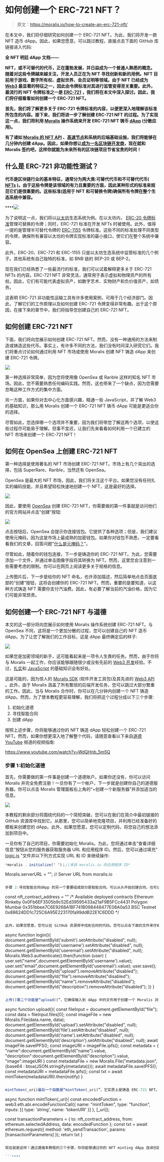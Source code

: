 # 如何创建一个 ERC-721 NFT？

> 原文：<https://moralis.io/how-to-create-an-erc-721-nft/>

在本文中，我们将仔细研究如何创建一个 ERC-721 NFT。为此，我们将开发一款 NFT 造币 dApp。因此，如果您愿意，可以跳过教程，直接点击下面的 GitHub 库链接进入代码:

**全 NFT 明廷 dApp 文档——**[](https://github.com/DanielMoralisSamples/19_MINTNFT)

****NFT，或不可替代的代币，正在蓬勃发展，并日益成为一个普通人熟悉的概念。随着对这些令牌越来越关注，开发人员正在为 NFT 寻找创新和新的用例。NFT 目前用于游戏、数字所有权、虚拟世界、会员证明等领域。由于 NFT 已经成为 [Web3](https://moralis.io/the-ultimate-guide-to-web3-what-is-web3/) 最显著的特征之一，因此由令牌标准对其进行监管变得至关重要。此外，最流行的 NFT 令牌标准之一是 [ERC-721](https://moralis.io/erc-721-token-standard-how-to-transfer-erc721-tokens/) ，我们将在本文中深入探讨。因此，我们将仔细看看如何创建一个 ERC-721 NFT。****

****首先，我们将了解更多关于 ERC-721 令牌标准的内容，以便更深入地理解该标准所包含的内容。接下来，我们将进一步了解创建 ERC-721 NFT 的过程。为了实现这一点，我们将利用 [Moralis](https://moralis.io/) 操作系统来开发 ERC-721 NFT 铸币 [dApp](https://moralis.io/decentralized-applications-explained-what-are-dapps/) (分散应用)。****

****有了诸如 [Moralis 的 NFT API](https://moralis.io/ultimate-nft-api-exploring-moralis-nft-api/) 、[高速节点](https://moralis.io/speedy-nodes/)和系统的后端基础设施，我们将能够在几分钟内创建 dApp。因此，如果你想让[成为一名区块链开发商](https://moralis.io/how-to-become-a-blockchain-developer/)，现在就和 Moralis 签约吧，这样你就能为未来所有的区块链项目节省宝贵的时间！****

## ****什么是 ERC-721 非功能性测试？****

****代币是区块链行业的基本特征，通常分为两大类:可替代代币和不可替代代币( [NFTs](https://moralis.io/non-fungible-tokens-explained-what-are-nfts/) )。由于这些令牌是该领域的有力且重要的方面，因此某种形式的标准来规范它们是很重要的。这些标准(适用于 NFT 和可替换令牌)确保所有令牌在整个生态系统中兼容。****

****![](img/6079a9b6ad13f761a4576aef8a9db8ca.png)

为了说明这一点，我们将以[以太坊](https://moralis.io/full-guide-what-is-ethereum/)生态系统为例。在以太坊内， [ERC-20 令牌标准](https://moralis.io/erc20-exploring-the-erc-20-token-standard/)管理可替换的令牌；同时，ERC-721 标准在开发 NFTs 时被使用。此外，值得一提的是管理半可替代令牌的 [ERC-1155](https://moralis.io/erc1155-exploring-the-erc-1155-token-standard/) 令牌标准。这些不同的标准处理不同类型的令牌，确保所有兼容以太坊的令牌实现标准的最小接口，使它们在整个系统中兼容。

此外，ERC-20、ERC-721 和 ERC-1155 只是以太坊生态系统中监管标准的几个例子。其他系统有自己独特的标准，如 BNB 链的 BEP-20 或 BEP-2。

现在我们已经熟悉了一些最流行的标准，我们可以试着解释更多关于 ERC-721 NFTs 的内容。ERC-721 NFT 非常灵活，通常用于表示虚拟和物理资产的所有权。因此，它们有可能代表虚拟资产，如数字艺术、实物财产和负价值资产，如债务。

这表明 ERC-721 非功能性运输工具有许多使用案例，可用于几个经济部门。因此，了解它们的工作原理以及如何创建 ERC-721 令牌变得非常有趣。出于这个原因，在接下来的章节中，我们将指导您创建自己的 ERC-721 NFT。

## 如何创建 ERC-721 NFT

下面，我们将向您展示如何创建 ERC-721 NFT。然而，没有一种通用的方法来制造或铸造这些代币。事实上，有许多不同的方法，我们没有时间深入研究它们。我们将重点讨论如何通过利用 NFT 市场或使用 Moralis 创建 NFT 铸造 dApp 来创建 ERC-721 令牌。

![](img/17bb270569c50a002dc4d4e977c76940.png)

第一种选择非常简单，因为您将使用像 OpenSea 或 Rarible 这样的知名 NFT 市场。因此，您不需要熟悉任何编码实践。然而，这也带来了一个缺点，因为您需要忽略这种工作方式的集中方面。

另一方面，如果你对去中心化方面感兴趣，精通一些 JavaScript，并了解 Web3 的基础知识，那么用 Moralis 创建一个 ERC-721 NFT 铸币 dApp 可能是更适合你的选择。

尽管如此，您选择哪一个选项并不重要，因为我们将带您了解这两个选项，以使这些过程尽可能易于理解。但事不宜迟，让我们先来看看如何利用一个已建立的 NFT 市场来创建一个 ERC-721 NFT！

## 如何在 OpenSea 上创建 ERC-721 NFT

第一种选择是使用著名的 NFT 市场创建 ERC-721 NFT。市场上有几个突出的选择，包括 SuperRare、Rarible，当然还有 OpenSea。

OpenSea 是最大的 NFT 市场，因此，我们将关注这个平台。如果您没有任何扎实的编码技能，并且希望轻松快速地创建一个 NFT，这是最好的选择。

![](img/b77911ca40da08dae40b96bd3473dc1d.png)

因此，要使用 [OpenSea](https://opensea.io/) 创建 ERC-721 NFT，你需要做的第一件事就是访问他们的官方网站并点击“创建”按钮:

![](img/ff3fd03b7f1124a2ef569619387ff07c.png)

点击按钮后，OpenSea 会提示你连接钱包。它提供了各种选项；但是，我们建议使用元掩码，因为这是市场上最成熟的加密钱包。如果你对钱包不熟悉，一定要看看我们的文章，回答问题"[什么是元掩码？](https://moralis.io/metamask-explained-what-is-metamask/)”。

尽管如此，随着你的钱包连接，下一步是铸造你的 ERC-721 NFT。为此，您需要添加一个文件，并通过单击图像字段将其转换为 NFT。然而，这里您会注意到一些需要考虑的限制。你可以在网页上阅读更多关于规格的信息。

上传图片后，下一步是给你的 NFT 命名，也许添加描述，然后简单地点击页面底部的“创建”按钮，这将会创建你的 ERC-721 NFT。然而，重要的是要知道，以这种方式铸造 NFT 需要你支付汽油费。因此，有必要了解当前的汽油价格，因为它们可能非常昂贵。

## 如何创建一个 ERC-721 NFT 与道德

本文的这一部分将向您展示如何使用 Moralis 操作系统创建 ERC-721 NFT。与 OpenSea 不同，这将是一个更加分散的过程，您可以创建自己的 NFT 造币 dApp。为了让您了解我们的工作目标，这是 dApp 最终确定后的样子:

![](img/399558bfe511b94575564c67c2997f4d.png)

如果您是加密领域的新手，这可能看起来是一项令人生畏的任务。然而，由于你将与 Moralis 一起工作，你应该能够跟随很少或没有先前的 [Web3 开发](https://moralis.io/how-to-build-decentralized-apps-dapps-quickly-and-easily/)经验。不过，[扎实](https://moralis.io/solidity-explained-what-is-solidity/)和 [JavaScript](https://moralis.io/javascript-explained-what-is-javascript/) 的基础知识会有好处。

这是可能的，因为惊人的 [Moralis SDK](https://moralis.io/exploring-moralis-sdk-the-ultimate-web3-sdk/) (软件开发工具包)及其先进的 [Web3 API](https://docs.moralis.io/moralis-server/web3-sdk) 。此外，由于 Moralis 涵盖了所有繁琐的后端开发任务，您可以跳过大部分繁重的工作。因此，当与 Moralis 合作时，你可以在几分钟内创建一个 NFT 铸造 dApp。然而，为了使本教程更容易理解，我们将把这个过程分成以下三个步骤:

1.  初始化道德
2.  寻找智能合同
3.  创建 dApp

按照上述步骤，你将能够通过你的 NFT 铸造 dApp 轻松创建一个 ERC-721 NFT。然而，如果你想更深入地了解整个代码，请随意查看以下来自[道德 YouTube](https://www.youtube.com/c/moralisweb3) 频道的视频指南:

https://www.youtube.com/watch?v=WdQHnb_5m5Q

### 步骤 1:初始化道德

首先，你需要做的第一件事是创建一个道德账户。如果你还没有，你可以访问 Moralis 并完全免费注册！一旦你有了一个帐户，下一步就是创建你自己的道德服务器。你可以点击 Moralis 管理面板右上角的“+创建一个新服务器”并添加适当的信息。

![](img/b9c84d3071af196d8555cb04e26f0214.png)

本教程的剩余部分将围绕代码的一个简短突破，您可以在我们在简介中最初链接的 GitHub 资源库中找到它。从那里，您可以简单地克隆项目，并利用已经准备好的模板来创建您的 dApp。此外，如果您愿意，您可以定制代码，将您自己的想法添加到项目中。

一旦你有了自己的项目，你需要初始化 Moralis。为此，您将通过单击“查看详细信息”按钮从您的服务器获取服务器 URL 和应用程序 ID。然后，您可以通过填充" [logic.js](https://github.com/DanielMoralisSamples/19_MINTNFT/blob/master/app/static/js/logic.js) "文件并以下列方式实现 URL 和 ID 来继续操作:

```js
*moralis . initialize(" ")；//来自 moralis.io 的应用程序 ID*

```
Moralis.serverURL = ""; // Server URL from moralis.io
```js

步骤 2:寻找智能合同dApp 的另一个重要组成部分是智能合同。可以从头开始创建合同，也可以利用现有的合同。为了使这一过程更容易，我们决定为本教程提供一个已经准备好的智能合同。因此，有可能避免找到一个或编写自己的契约的繁琐任务。然而，如果你对创建[智能合同](https://moralis.io/smart-contracts-explained-what-are-smart-contracts/)感兴趣，请查看我们关于[如何创建智能合同](https://moralis.io/how-to-create-smart-contracts/)的指南。要实现协定，您需要在“logic.js”文件的代码的以下部分中，在引号之间输入协定地址:

```
const nft_contract_address = ""
/*
Available deployed contracts
Ethereum Rinkeby 0x0Fb6EF3505b9c52Ed39595433a21aF9B5FCc4431
Polygon Mumbai 0x351bbee7C6E9268A1BF741B098448477E08A0a53
BSC Testnet 0x88624DD1c725C6A95E223170fa99ddB22E1C6DDD
*/
```js

此外，如果您愿意，您可以在 GitHub 资源库中找到合同的代码。您可以点击下面的文件来仔细查看整个智能合约:" [nft_base.sol](https://github.com/DanielMoralisSamples/19_MINTNFT/blob/master/contract_base/contracts/nft_base.sol) "步骤 3:创建 dApp接下来，我们将仔细查看“logic.js”文件，dApp 的大部分基本代码都是在这个文件中分配的。更重要的是，我们将把注意力放在三个主要函数上:“login()”、“upload()”和“mintToken(_uri)”。然而，在深入研究这些函数之前，另一个重要的文件是“[index.html](https://github.com/DanielMoralisSamples/19_MINTNFT/blob/master/app/templates/index.html)”，我们需要提到它。这个文件包含了所有用于构建 dApp 内容的 HTML 代码。在这里您可以找到字段和按钮的代码。我们不会更详细地研究这个文件，因为 dApp 应该如何构造取决于您，这应该基于您的偏好。因此，让我们回到“logic.js ”,更仔细地看看“login()”函数。登录()三个主要函数中的第一个是“login()”，它允许用户使用元掩码验证自己。因此，一旦用户输入他们的用户名和电子邮件地址，他们就可以单击 UI 中的“连接元掩码”按钮进行身份验证。这是完整的功能:

```
async function login(){
  document.getElementById('submit').setAttribute("disabled", null);
  document.getElementById('username').setAttribute("disabled", null);
  document.getElementById('useremail').setAttribute("disabled", null);
  Moralis.Web3.authenticate().then(function (user) {
      user.set("name",document.getElementById('username').value);
      user.set("email",document.getElementById('useremail').value);
      user.save();
      document.getElementById("upload").removeAttribute("disabled");
      document.getElementById("file").removeAttribute("disabled");
      document.getElementById("name").removeAttribute("disabled");
      document.getElementById("description").removeAttribute("disabled");
  })
}
```js

上传()第二个功能是“upload()”，它确保输入到 dApp 中的文件用于创建一个 Moralis 对象，该对象又通过“上传”到 [IPFS](https://moralis.io/what-is-ipfs-interplanetary-file-system/) 。saveIPFS()" Moralis 函数。该对象的 URI 随后被用来创建一个元数据道德对象，这个元数据道德对象以 [JSON](https://moralis.io/json-explained-what-is-json-javascript-object-notation/) 格式被再次上传到 IPFS。最后，在调用“mintToken(_uri)”函数时，对象的 URI 作为参数传递。

```
async function upload(){
  const fileInput = document.getElementById("file");
  const data = fileInput.files[0];
  const imageFile = new Moralis.File(data.name, data);
  document.getElementById('upload').setAttribute("disabled", null);
  document.getElementById('file').setAttribute("disabled", null);
  document.getElementById('name').setAttribute("disabled", null);
  document.getElementById('description').setAttribute("disabled", null);
  await imageFile.saveIPFS();
  const imageURI = imageFile.ipfs();
  const metadata = {
    "name":document.getElementById("name").value,
    "description":document.getElementById("description").value,
    "image":imageURI
  }
  const metadataFile = new Moralis.File("metadata.json", {base64 : btoa(JSON.stringify(metadata))});
  await metadataFile.saveIPFS();
  const metadataURI = metadataFile.ipfs();
  const txt = await mintToken(metadataURI).then(notify)
}
```js

mintToken(_uri)最后一个函数是“mintToken(_uri)”，它实质上是铸造 ERC-721 NFT。该函数创建一个包含编码函数调用的新对象。然后将它与其他参数一起添加到“transactionParameters”对象中。然后，函数的最后一部分将事务发送到区块链，铸造令牌，并返回一个事务 ID 以确认 ERC-721 令牌已成功创建。因此，这是整个函数:

```
async function mintToken(_uri){
  const encodedFunction = web3.eth.abi.encodeFunctionCall({
    name: "mintToken",
    type: "function",
    inputs: [{
      type: 'string',
      name: 'tokenURI'
      }]
  }, [_uri]);

  const transactionParameters = {
    to: nft_contract_address,
    from: ethereum.selectedAddress,
    data: encodedFunction
  };
  const txt = await ethereum.request({
    method: 'eth_sendTransaction',
    params: [transactionParameters]
  });
  return txt
}
```js

现在就是这样！通过遵循本教程的三个步骤，你将能够通过你的 NFT minting dApp 连续创建 ERC-721 NFT。然而，如果你想更详细地了解整个代码，请向上滚动，仔细看看我们在文章前面链接的视频。这将为你提供大部分问题的答案。如何创建 ERC-721 NFT-总结这篇文章证明了通过使用已建立的 NFT 市场(如 OpenSea)或使用 Moralis 操作系统创建 NFT minting dApp 来创建 ERC-721 NFT 是可能的。我们将创建 dApp 的过程分为以下三个步骤: 1.  初始化道德 2.  寻找智能合同 3.  创建 dApp遵循这三个步骤，我们可以在几分钟内轻松地创建一个 NFT 造币厂 dApp。大多数可访问性源自 Moralis 的后端基础设施和操作系统的 SDK。因此，我们能够避免大多数复杂的后端开发，减轻我们的大部分工作量，让我们专注于应用程序的前端/UI。此外，如果你有兴趣学习更多关于 Web3 UI 开发的知识，一定要阅读我们关于 Moralis 的文章。然而，这只是 Moralis 为您提供更容易理解的区块链开发过程的众多实例之一。如果你想了解更多关于道德家的能力，请访问[道德家博客](https://moralis.io/blog/)。在这里你可以找到更多的文章，例如，[如何创建自己的 ERC-20 令牌](https://moralis.io/how-to-create-your-own-erc-20-token-in-10-minutes/)或[如何创建 BNB 链令牌](https://moralis.io/how-to-create-a-bnb-chain-token-in-5-minutes/)。所以，如果你想加速你的 Web3 开发之旅，[现在就注册 Moralis](https://admin.moralis.io/register) ！创建一个账户是免费的，你可以立即利用该平台的有用工具。    

```****